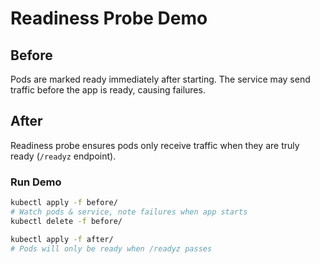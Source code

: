 # Readiness Probe Demo

## Before
Pods are marked ready immediately after starting. The service may send traffic before the app is ready, causing failures.

## After
Readiness probe ensures pods only receive traffic when they are truly ready (`/readyz` endpoint).

### Run Demo
```bash
kubectl apply -f before/
# Watch pods & service, note failures when app starts
kubectl delete -f before/

kubectl apply -f after/
# Pods will only be ready when /readyz passes
